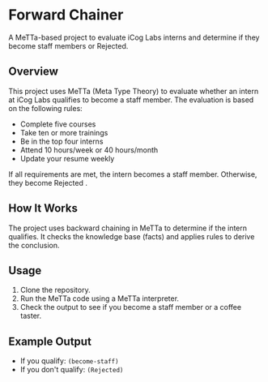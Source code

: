 # Forward Chainer

A MeTTa-based project to evaluate iCog Labs interns and determine if they become staff members or Rejected.

## Overview
This project uses MeTTa (Meta Type Theory) to evaluate whether an intern at iCog Labs qualifies to become a staff member. The evaluation is based on the following rules:
- Complete five courses
- Take ten or more trainings
- Be in the top four interns
- Attend 10 hours/week or 40 hours/month
- Update your resume weekly

If all requirements are met, the intern becomes a staff member. Otherwise, they become Rejected .

## How It Works
The project uses backward chaining in MeTTa to determine if the intern qualifies. It checks the knowledge base (facts) and applies rules to derive the conclusion.

## Usage
1. Clone the repository.
2. Run the MeTTa code using a MeTTa interpreter.
3. Check the output to see if you become a staff member or a coffee taster.

## Example Output
- If you qualify: `(become-staff)`
- If you don't qualify: `(Rejected)`

<!-- ## License -->
<!-- This project is licensed under the MIT License. -->